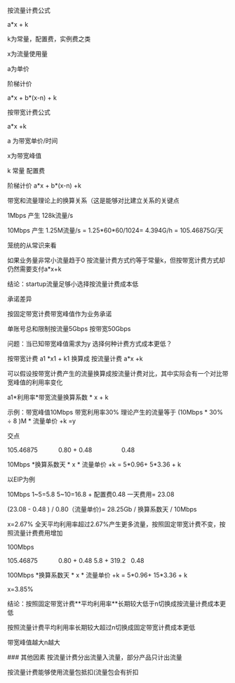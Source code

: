 按流量计费公式

a\*x + k

k为常量，配置费，实例费之类

x为流量使用量

a为单价

阶梯计价

a\*x + b\*(x-n) + k

按带宽计费公式

a\*x +k

a 为带宽单价/时间

x为带宽峰值

k 常量 配置费

阶梯计价 a\*x + b\*(x-n) +k

带宽和流量理论上的换算关系（这是能够对比建立关系的关键点

1Mbps 产生 128k流量/s

10Mbps 产生 1.25M流量/s = 1.25\*60\*60/1024= 4.394G/h = 105.46875G/天

笼统的从常识来看

如果业务量非常小流量趋于0 按流量计费方式约等于常量k，但按带宽计费方式却仍然需要支付a\*x+k

结论：startup流量足够小选择按流量计费成本低

承诺差异

按固定带宽计费带宽峰值作为业务承诺

单账号总和限制按流量5Gbps 按带宽50Gbps

问题：当已知带宽峰值需求为y 选择何种计费方式成本更低？

按带宽计费 a1 \*x1 + k1 换算成 按流量计费 a\*x +k

可以假设按带宽计费产生的流量换算成按流量计费对比，其中实际会有一个对比带宽峰值的利用率变化

a1\*利用率\*带宽流量换算系数 \* x + k

示例：带宽峰值10Mbps 带宽利用率30% 理论产生的流量等于 (10Mbps \* 30% ÷ 8 )M \* 流量单价 +k =y

交点

105.46875            0.80 + 0.48                 0.48

10Mbps \*换算系数天 \* x \* 流量单价 +k = 5\*0.96+ 5\*3.36 + k

以EIP为例

10Mbps 1~5=5.8 5~10=16.8 + 配置费0.48 一天费用= 23.08

(23.08 - 0.48 ) / 0.80（流量单价)= 28.25Gb / 换算系数天 / 10Mbps

x=2.67% 全天平均利用率超过2.67%产生更多流量，按照固定带宽计费不变，按照流量计费费用增加

100Mbps

105.46875            0.80 + 0.48 5.8 + 319.2   0.48

100Mbps \*换算系数天 \* x \* 流量单价 +k = 5\*0.96+ 15\*3.36 + k

x=3.85%

结论：按照固定带宽计费\*\*平均利用率\*\*长期较大低于n切换成按流量计费成本更低

按照流量计费平均利用率长期较大超过n切换成固定带宽计费成本更低

带宽峰值越大n越大

\### 其他因素
按流量计费分出流量入流量，部分产品只计出流量

按流量计费能够使用流量包抵扣(流量包会有折扣